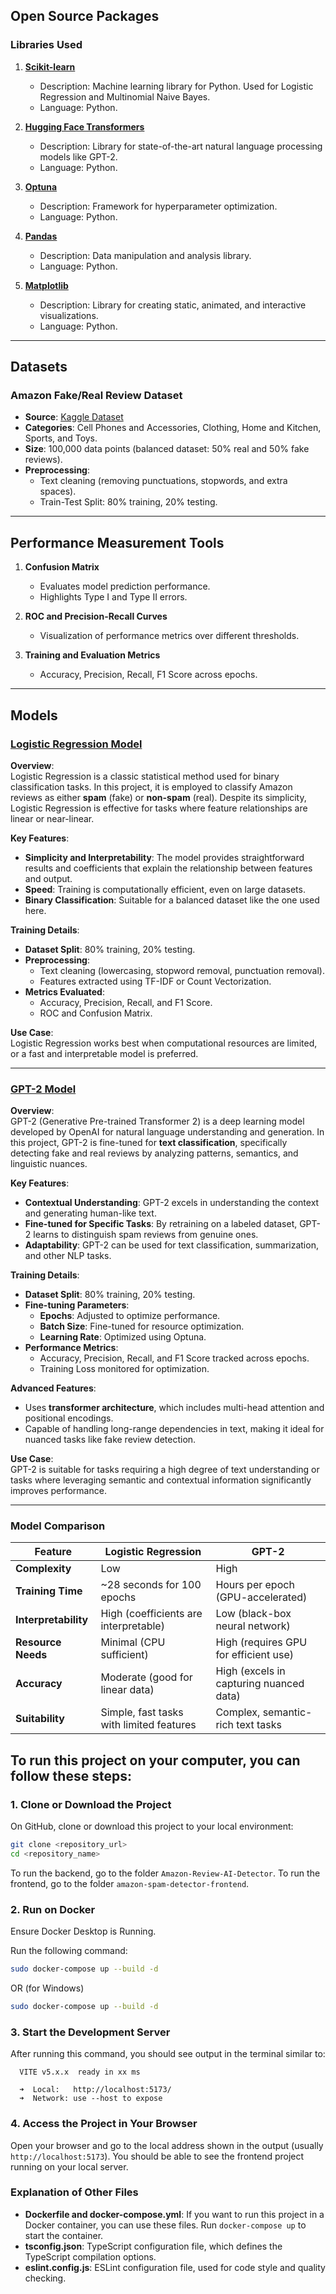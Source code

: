 

## Open Source Packages

### Libraries Used

1. **[Scikit-learn](https://scikit-learn.org/stable/)**
   - Description: Machine learning library for Python. Used for Logistic Regression and Multinomial Naive Bayes.
   - Language: Python.

2. **[Hugging Face Transformers](https://huggingface.co/docs/transformers/)**
   - Description: Library for state-of-the-art natural language processing models like GPT-2.
   - Language: Python.

3. **[Optuna](https://optuna.org/)**
   - Description: Framework for hyperparameter optimization.
   - Language: Python.

4. **[Pandas](https://pandas.pydata.org/)**
   - Description: Data manipulation and analysis library.
   - Language: Python.

5. **[Matplotlib](https://matplotlib.org/)**
   - Description: Library for creating static, animated, and interactive visualizations.
   - Language: Python.

---

## Datasets

### Amazon Fake/Real Review Dataset
- **Source**: [Kaggle Dataset](https://www.kaggle.com/datasets/naveedhn/amazon-product-review-spam-and-non-spam/data)
- **Categories**: Cell Phones and Accessories, Clothing, Home and Kitchen, Sports, and Toys.
- **Size**: 100,000 data points (balanced dataset: 50% real and 50% fake reviews).
- **Preprocessing**:
  - Text cleaning (removing punctuations, stopwords, and extra spaces).
  - Train-Test Split: 80% training, 20% testing.

---

## Performance Measurement Tools

1. **Confusion Matrix**
   - Evaluates model prediction performance.
   - Highlights Type I and Type II errors.

2. **ROC and Precision-Recall Curves**
   - Visualization of performance metrics over different thresholds.

3. **Training and Evaluation Metrics**
   - Accuracy, Precision, Recall, F1 Score across epochs.
  
---

## Models

### **[Logistic Regression Model](https://scikit-learn.org/dev/modules/generated/sklearn.linear_model.LogisticRegression.html)**

**Overview**:  
Logistic Regression is a classic statistical method used for binary classification tasks. In this project, it is employed to classify Amazon reviews as either **spam** (fake) or **non-spam** (real). Despite its simplicity, Logistic Regression is effective for tasks where feature relationships are linear or near-linear.

**Key Features**:
- **Simplicity and Interpretability**: The model provides straightforward results and coefficients that explain the relationship between features and output.
- **Speed**: Training is computationally efficient, even on large datasets.
- **Binary Classification**: Suitable for a balanced dataset like the one used here.

**Training Details**:
- **Dataset Split**: 80% training, 20% testing.
- **Preprocessing**: 
  - Text cleaning (lowercasing, stopword removal, punctuation removal).
  - Features extracted using TF-IDF or Count Vectorization.
- **Metrics Evaluated**:
  - Accuracy, Precision, Recall, and F1 Score.
  - ROC and Confusion Matrix.

**Use Case**:  
Logistic Regression works best when computational resources are limited, or a fast and interpretable model is preferred.

---

### **[GPT-2 Model](https://huggingface.co/openai-community/gpt2)**

**Overview**:  
GPT-2 (Generative Pre-trained Transformer 2) is a deep learning model developed by OpenAI for natural language understanding and generation. In this project, GPT-2 is fine-tuned for **text classification**, specifically detecting fake and real reviews by analyzing patterns, semantics, and linguistic nuances.

**Key Features**:
- **Contextual Understanding**: GPT-2 excels in understanding the context and generating human-like text.
- **Fine-tuned for Specific Tasks**: By retraining on a labeled dataset, GPT-2 learns to distinguish spam reviews from genuine ones.
- **Adaptability**: GPT-2 can be used for text classification, summarization, and other NLP tasks.

**Training Details**:
- **Dataset Split**: 80% training, 20% testing.
- **Fine-tuning Parameters**:
  - **Epochs**: Adjusted to optimize performance.
  - **Batch Size**: Fine-tuned for resource optimization.
  - **Learning Rate**: Optimized using Optuna.
- **Performance Metrics**:
  - Accuracy, Precision, Recall, and F1 Score tracked across epochs.
  - Training Loss monitored for optimization.
  
**Advanced Features**:
- Uses **transformer architecture**, which includes multi-head attention and positional encodings.
- Capable of handling long-range dependencies in text, making it ideal for nuanced tasks like fake review detection.

**Use Case**:  
GPT-2 is suitable for tasks requiring a high degree of text understanding or tasks where leveraging semantic and contextual information significantly improves performance.

---

### Model Comparison

| Feature                | Logistic Regression                        | GPT-2                                   |
|------------------------|--------------------------------------------|-----------------------------------------|
| **Complexity**         | Low                                       | High                                    |
| **Training Time**      | ~28 seconds for 100 epochs                | Hours per epoch (GPU-accelerated)       |
| **Interpretability**   | High (coefficients are interpretable)      | Low (black-box neural network)          |
| **Resource Needs**     | Minimal (CPU sufficient)                  | High (requires GPU for efficient use)   |
| **Accuracy**           | Moderate (good for linear data)           | High (excels in capturing nuanced data) |
| **Suitability**        | Simple, fast tasks with limited features   | Complex, semantic-rich text tasks       |


## To run this project on your computer, you can follow these steps:

### 1. Clone or Download the Project

On GitHub, clone or download this project to your local environment:

```bash
git clone <repository_url>
cd <repository_name>
```
To run the backend, go to the folder `Amazon-Review-AI-Detector`.
To run the frontend, go to the folder `amazon-spam-detector-frontend`.

### 2. Run on Docker

Ensure Docker Desktop is Running. 

Run the following command:

```bash
sudo docker-compose up --build -d
```
OR (for Windows)

```bash
sudo docker-compose up --build -d
```


### 3. Start the Development Server

After running this command, you should see output in the terminal similar to:

```
  VITE v5.x.x  ready in xx ms

  ➜  Local:   http://localhost:5173/
  ➜  Network: use --host to expose
```

### 4. Access the Project in Your Browser

Open your browser and go to the local address shown in the output (usually `http://localhost:5173`). You should be able to see the frontend project running on your local server.

### Explanation of Other Files

- **Dockerfile and docker-compose.yml**: If you want to run this project in a Docker container, you can use these files. Run `docker-compose up` to start the container.
- **tsconfig.json**: TypeScript configuration file, which defines the TypeScript compilation options.
- **eslint.config.js**: ESLint configuration file, used for code style and quality checking.
